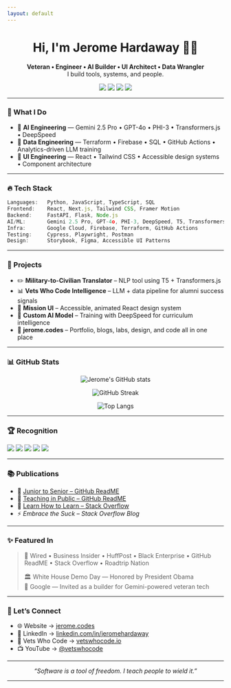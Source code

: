 ```yaml
---
layout: default
---
```


<h1 align="center">Hi, I'm Jerome Hardaway 👋🏾</h1>

<p align="center">
  <b>Veteran • Engineer • AI Builder • UI Architect • Data Wrangler</b><br>
  I build tools, systems, and people.
</p>

<p align="center">
  <a href="https://jerome.codes" target="_blank"><img src="https://img.shields.io/badge/Portfolio-jerome.codes-informational?style=for-the-badge&logo=vercel&logoColor=white"/></a>
  <a href="https://www.linkedin.com/in/jeromehardaway" target="_blank"><img src="https://img.shields.io/badge/LinkedIn-%230077B5.svg?style=for-the-badge&logo=linkedin&logoColor=white"/></a>
  <a href="https://twitter.com/VetsWhoCode" target="_blank"><img src="https://img.shields.io/badge/Twitter-%231DA1F2.svg?style=for-the-badge&logo=twitter&logoColor=white"/></a>
  <a href="https://www.youtube.com/@vetswhocode" target="_blank"><img src="https://img.shields.io/badge/Youtube-%23FF0000.svg?style=for-the-badge&logo=youtube&logoColor=white"/></a>
</p>

---

### 🧠 What I Do

- 🧬 **AI Engineering** — Gemini 2.5 Pro • GPT-4o • PHI-3 • Transformers.js • DeepSpeed
- 🔁 **Data Engineering** — Terraform • Firebase • SQL • GitHub Actions • Analytics-driven LLM training
- 🎨 **UI Engineering** — React • Tailwind CSS • Accessible design systems • Component architecture

---

### 🔥 Tech Stack

```ts
Languages:   Python, JavaScript, TypeScript, SQL
Frontend:    React, Next.js, Tailwind CSS, Framer Motion
Backend:     FastAPI, Flask, Node.js
AI/ML:       Gemini 2.5 Pro, GPT-4o, PHI-3, DeepSpeed, T5, Transformers.js
Infra:       Google Cloud, Firebase, Terraform, GitHub Actions
Testing:     Cypress, Playwright, Postman
Design:      Storybook, Figma, Accessible UI Patterns
```

---

### 🚀 Projects

- ✏️ **Military-to-Civilian Translator** – NLP tool using T5 + Transformers.js
- 📊 **Vets Who Code Intelligence** – LLM + data pipeline for alumni success signals
- 🎨 **Mission UI** – Accessible, animated React design system
- 🧠 **Custom AI Model** – Training with DeepSpeed for curriculum intelligence
- 🧰 **jerome.codes** – Portfolio, blogs, labs, design, and code all in one place

---

### 📊 GitHub Stats

<p align="center">
  <img src="https://github-readme-stats.vercel.app/api?username=JeromeHardaway&show_icons=true&theme=radical" alt="Jerome's GitHub stats" />
</p>
<p align="center">
  <img src="https://github-readme-streak-stats.herokuapp.com?user=JeromeHardaway&theme=radical" alt="GitHub Streak" />
</p>
<p align="center">
  <img src="https://github-readme-stats.vercel.app/api/top-langs/?username=JeromeHardaway&layout=compact&theme=radical" alt="Top Langs" />
</p>

---

### 🏆 Recognition

<p align="left">
  <img src="https://img.shields.io/badge/White%20House%20Demo%20Day-Honoree-blue?style=flat-square" />
  <img src="https://img.shields.io/badge/Google-Builder%20Invite-brightgreen?style=flat-square" />
  <img src="https://img.shields.io/badge/Microsoft-Global%20Hackathon%20Winner-blueviolet?style=flat-square" />
  <img src="https://img.shields.io/badge/GitHub-Star-black?style=flat-square&logo=github" />
  <img src="https://img.shields.io/badge/ForbesBLK-Member-black?style=flat-square" />
</p>

---

### 📚 Publications

- 📘 [Junior to Senior – GitHub ReadME](https://github.com/readme/guides/engineering-career-success)
- 🧠 [Teaching in Public – GitHub ReadME](https://github.com/readme/guides/teaching-with-github)
- 🧭 [Learn How to Learn – Stack Overflow](https://stackoverflow.blog/2020/01/11/hello-world-want-to-be-a-developer-learn-how-to-learn/)
- ⚡ *Embrace the Suck – Stack Overflow Blog*

---

### ✨ Featured In

> 📌 Wired • Business Insider • HuffPost • Black Enterprise • GitHub ReadME • Stack Overflow • Roadtrip Nation
>
> 🏛️ White House Demo Day — Honored by President Obama  
> 🧠 Google — Invited as a builder for Gemini-powered veteran tech

---

### 💬 Let’s Connect

- 🌐 Website → [jerome.codes](https://jerome.codes)
- 💼 LinkedIn → [linkedin.com/in/jeromehardaway](https://linkedin.com/in/jeromehardaway)
- 🧠 Vets Who Code → [vetswhocode.io](https://vetswhocode.io)
- 📺 YouTube → [@vetswhocode](https://www.youtube.com/@vetswhocode)

---

<p align="center"><em>“Software is a tool of freedom. I teach people to wield it.”</em></p>

---

<script>
  // Simple scroll animation loader (for web version)
  document.addEventListener('DOMContentLoaded', function () {
    document.querySelectorAll('h1, h2, h3, p, img').forEach(el => {
      el.style.opacity = 0;
      el.style.transition = 'opacity 1s ease-in-out';
    });
    window.addEventListener('scroll', () => {
      document.querySelectorAll('h1, h2, h3, p, img').forEach(el => {
        const rect = el.getBoundingClientRect();
        if (rect.top < window.innerHeight - 100) {
          el.style.opacity = 1;
        }
      });
    });
  });
</script>
